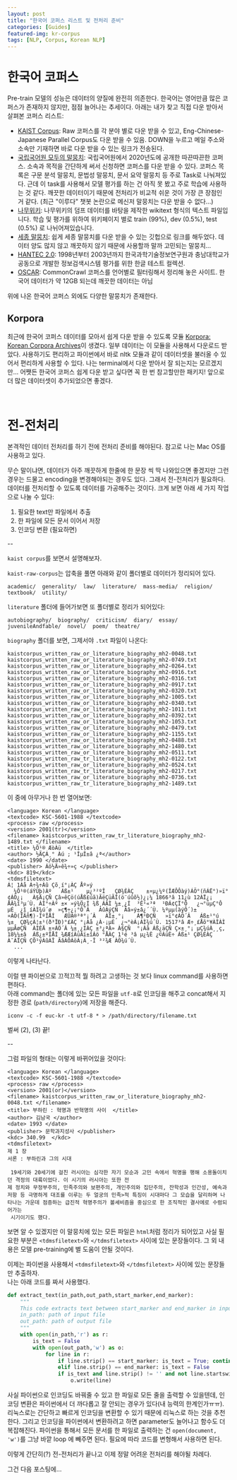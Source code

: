 ```yaml
---
layout: post
title: "한국어 코퍼스 리스트 및 전처리 준비"
categories: [Guides]
featured-img: kr-corpus
tags: [NLP, Corpus, Korean NLP]
---
```


# 한국어 코퍼스

Pre-train 모델의 성능은 데이터의 양질에 완전히 의존한다. 한국어는 영어만큼 많은 코퍼스가 존재하지 않지만, 점점 늘어나는 추세이다. 아래는 내가 찾고 직접 다운 받아서 살펴본 코퍼스 리스트:


- [KAIST Corpus](http://semanticweb.kaist.ac.kr/home/index.php/KAIST_Corpus): Raw 코퍼스를 각 분야 별로 다운 받을 수 있고, Eng-Chinese-Japanese Parallel Corpus도 다운 받을 수 있음. DOWN을 누르고 메일 주소와 소속만 기재하면 바로 다운 받을 수 있는 링크가 전송된다. 
- [국립국어원 모두의 말뭉치](https://corpus.korean.go.kr/): 국립국어원에서 2020년도에 공개한 따끈따끈한 코퍼스. 소속과 목적을 간단하게 써서 신청하면 코퍼스를 다운 받을 수 있다. 코퍼스 목록은 구문 분석 말뭉치, 문법성 말뭉치, 문서 요약 말뭉치 등 주로 Task로 나눠져있다. 근데 이 task를 사용해서 모델 평가를 하는 건 아직 못 봤고 주로 학습에 사용하는 것 같다. 깨끗한 데이터이기 때문에 전처리가 비교적 쉬운 것이 가장 큰 장점인 거 같다. (최근 "이루다" 챗봇 논란으로 메신저 말뭉치는 다운 받을 수 없다...)
- [나무위키](https://github.com/lovit/namuwikitext): 나무위키의 덤프 데이터를 바탕을 제작한 wikitext 형식의 텍스트 파일입니다. 학습 및 평가를 위하여 위키페이지 별로 train (99%), dev (0.5%), test (0.5%) 로 나뉘어져있습니다.
- [세종 말뭉치](https://github.com/lovit/sejong_corpus): 쉽게 세종 말뭉치를 다운 받을 수 있는 깃헙으로 링크를 해두었다. 데이터 양도 많지 않고 깨끗하지 않기 때문에 사용할까 말까 고민되는 말뭉치...
- [HANTEC 2.0](http://kristalinfo.dynu.net/download/): 1998년부터 2003년까지 한국과학기술정보연구원과 충남대학교가 공동으로 개발한 정보검색시스템 평가를 위한 한글 테스트 컬렉션. 
- [OSCAR](https://oscar-corpus.com/): CommonCrawl 코퍼스를 언어별로 필터링해서 정리해 놓은 사이트. 한국어 데이터가 약 12GB 되는데 깨끗한 데이터는 아님

위에 나온 한국어 코퍼스 외에도 다양한 말뭉치가 존재한다.  


## Korpora
최근에 한국어 코퍼스 데이터를 모아서 쉽게 다운 받을 수 있도록 모듈 [Korpora: Korean Corpora Archives](https://github.com/ko-nlp/Korpora)이 생겼다. 일부 데이터는 이 모듈을 사용해서 다운로드 받았다. 사용하기도 편리하고 파이썬에서 바로 nltk 모듈과 같이 데이터셋을 불러올 수 있어서 편리하게 사용할 수 있다. 나는 terminal에서 다운 받아서 잘 되는지는 모르겠지만... 어쨋든 한국어 코퍼스 쉽게 다운 받고 싶다면 꼭 한 번 참고할만한 패키지! 앞으로 더 많은 데이터셋이 추가되었으면 좋겠다. 



<br>

# 전-전처리

본격적인 데이터 전처리를 하기 전에 전처리 준비를 해야된다. 참고로 나는 Mac OS를 사용하고 있다.

무슨 말이냐면, 데이터가 아주 깨끗하게 한줄에 한 문장 씩 딱 나와있으면 좋겠지만 그런 경우는 드물고 encoding을 변경해야되는 경우도 있다. 그래서 전-전처리가 필요하다. 데이터를 전처리할 수 있도록 데이터를 가공해주는 것이다. 크게 보면 아래 세 가지 작업으로 나눌 수 있다:
1. 필요한 text만 파일에서 추출 
2. 한 파일에 모든 문서 이어서 저장 
3. 인코딩 변환 (필요하면) 

--

`kaist corpus`를 보면서 설명해보자. 

`kaist-raw-corpus`는 압축을 풀면 아래와 같이 폴더별로 데이터가 정리되어 있다. 

```
academic/  generality/  law/  literature/  mass-media/  religion/  textbook/  utility/
```

 `literature` 폴더에 들어가보면 또 폴더별로 정리가 되어있다:

```
autobiography/  biography/  criticism/  diary/  essay/  juvenileAndfable/  novel/  poem/  theatre/
```

 `biography` 폴더를 보면, 그제서야 `.txt` 파일이 나온다: 

 ```
 kaistcorpus_written_raw_or_literature_biography_mh2-0048.txt  kaistcorpus_written_raw_or_literature_biography_mh2-0749.txt
kaistcorpus_written_raw_or_literature_biography_mh2-0264.txt  kaistcorpus_written_raw_or_literature_biography_mh2-0916.txt
kaistcorpus_written_raw_or_literature_biography_mh2-0316.txt  kaistcorpus_written_raw_or_literature_biography_mh2-0917.txt
kaistcorpus_written_raw_or_literature_biography_mh2-0320.txt  kaistcorpus_written_raw_or_literature_biography_mh2-1005.txt
kaistcorpus_written_raw_or_literature_biography_mh2-0340.txt  kaistcorpus_written_raw_or_literature_biography_mh2-1011.txt
kaistcorpus_written_raw_or_literature_biography_mh2-0392.txt  kaistcorpus_written_raw_or_literature_biography_mh2-1053.txt
kaistcorpus_written_raw_or_literature_biography_mh2-0479.txt  kaistcorpus_written_raw_or_literature_biography_mh2-1155.txt
kaistcorpus_written_raw_or_literature_biography_mh2-0488.txt  kaistcorpus_written_raw_or_literature_biography_mh2-1480.txt
kaistcorpus_written_raw_or_literature_biography_mh2-0511.txt  kaistcorpus_written_raw_tr_literature_biography_mh2-0122.txt
kaistcorpus_written_raw_or_literature_biography_mh2-0524.txt  kaistcorpus_written_raw_tr_literature_biography_mh2-0217.txt
kaistcorpus_written_raw_or_literature_biography_mh2-0736.txt  kaistcorpus_written_raw_tr_literature_biography_mh2-1489.txt
```

이 중에 아무거나 한 번 열어보면: 

```
<language> Korean </language>
<textcode> KSC-5601-1988 </textcode>
<process> raw </process>
<version> 2001(tr)</version>
<filename> kaistcorpus_written_raw_tr_literature_biography_mh2-1489.txt </filename>
<title> ¼Õ¹® ÆòÀü  </title>
<author> ½ÃÇÁ¸° Àú ; ¹ÎµÎ±â ¿ª</author>
<date> 1990 </date>
<publisher> Áö½Ä»ê¾÷»ç </publisher>
<kdc> 819</kdc>
<tdmsfiletext>
Á¦ 1Àå Á÷¾÷Àû Çõ¸í°¡ÀÇ Åº»ý
  ¼Õ¹®(áÝÙþ)Àº   Áß±¹    µ¿³²ºÎ   ÇØ¾ÈÀÇ    ±¤µ¿¼º(ÎÆÔÔàý)ÁÖ°­(ñÁË°)»ï°¢ÁÖ¿¡   À§Ä¡ÇÑ Çâ»êÇö(úÅß£úã)ÃëÇüÃÌ(ö¨úûõ½)¿¡¼­ 1866³â 11¿ù 12ÀÏ¿¡ ÅÂ¾î³µ´Ù. ÀÌ°÷Àº ±× »ý¾Ö¿Í ¾ß¸ÁÀÌ ¼­±¸¿Í  ³Ê¹«³ª  ¹ÐÁ¢ÇÏ°Ô   ¿¬°üµÇ°Ô  µÉ  ¿î¸íÀÌ¾ú´ø  »ç¶÷¿¡°Ô´Â   ÀûÀýÇÑ  Ãâ»ý±â¿´´Ù. ¼ºµµ(àýÔ´)±¤ÁÖ(ÎÃñ¶)·ÎºÎÅÍ   ÆÛÁ®³ª°¡´Â   ÀÎ±¸°¡    Á¶¹ÐÇÑ   »ï°¢ÁÖ´Â   Áß±¹°ú   ¼­±¸ ÇØ¾çÁ¦±¹(ð³ÏÐ)°£ÀÇ °¡Àå ¿À·¡µÈ  ¿¬°èÁ¡ÀÌ¾ú´Ù. 1517³â Æ÷¸£Åõ°¥ÀÎÀÌ µµÂøÇÑ  ÀÌÈÄ ±¤ÁÖ´Â ¼­±¸¿ÍÀÇ ±³¿ªÀ» À§ÇÑ  °¡Àå Áß¿äÇÑ Ç×±¸°¡ µÇ¾úÀ¸¸ç, 18¼¼±â  Áß¿±ºÎÅÍ ¾ÆÆíÀüÀï±îÁö °ÅÀÇ 1¹é ³â µ¿¾È ¿©ÀüÈ÷ Áß±¹ ÇØ¾ÈÀÇ À¯ÀÏÇÑ ÇÕ¹ýÀûÀÎ ÃâÀÔÁöÁ¡À¸·Î ³²¾Æ ÀÖ¾ú´Ù.
  ...
  ```

이렇게 나타난다.

이럴 땐 파이썬으로 끄적끄적 뭘 하려고 고생하는 것 보다 linux command를 사용하면 편하다.  
아래 command는 폴더에 있는 모든 파일을 `utf-8`로 인코딩을 해주고 concat해서 지정한 경로 (`path/directory`)에 저장을 해준다.

`iconv -c -f euc-kr -t utf-8 * > /path/directory/filename.txt
`

벌써 (2), (3) 끝!

--

그럼 파일의 형태는 이렇게 바뀌어있을 것이다:

```
<language> Korean </language>
<textcode> KSC-5601-1988 </textcode>
<process> raw </process>
<version> 2001(or)</version>
<filename> kaistcorpus_written_raw_or_literature_biography_mh2-0048.txt </filename>
<title> 부하린 : 혁명과 반혁명의 사이  </title>
<author> 김남국 </author>
<date> 1993 </date>
<publisher> 문학과지성사 </publisher>
<kdc> 340.99  </kdc>
<tdmsfiletext>
제 1 장
서론 : 부하린과 그의 시대

 19세기와 20세기에 걸친 러시아는 심각한 자기 모순과 고민 속에서 혁명을 행해 소용돌이치던 격정의 대륙이었다. 이 시기의 러시아는 또한 전
제 정치와 무정부주의, 민족주의와 보편주의, 개인주의와 집단주의, 잔학성과 인간성, 예속과 저항 등 극명하게 대조를 이루는 두 얼궁의 민족>적 특징이 시대마다 그 모습을 달리하며 나타나는 가운데 점증하는 급진적 혁명주의가 볼셰비즘을 중심으로 한 조직적인 결사에로 수렴되어가는
 시기이기도 했다.
```

보면 알 수 있겠지만 이 말뭉치에 있는 모든 파일은 `html`처럼 정리가 되어있고 사실 필요한 부분은 `<tdmsfiletext>`와 `</tdmsfiletext>` 사이에 있는 문장들이다. 그 외 내용은 모델 pre-training에 별 도움이 안될 것이다.

이제는 파이썬을 사용해서 `<tdmsfiletext>`와 `</tdmsfiletext>` 사이에 있는 문장들만 추출하자.  
나는 아래 코드를 짜서 사용했다.

```python
def extract_text(in_path,out_path,start_marker,end_marker):
    """
    This code extracts text between start_marker and end_marker in input file and writes a new file as output.
    in_path: path of input file
    out_path: path of output file
    """
    with open(in_path,'r') as r:
        is_text = False
        with open(out_path,'w') as o:
            for line in r:
                if line.strip() == start_marker: is_text = True; continue
                elif line.strip() == end_marker: is_text = False
                if is_text and line.strip() != '' and not line.startswith('<'):
                    o.write(line)
```

사실 파이썬으로 인코딩도 바꿔줄 수 있고 한 파일로 모든 줄을 출력할 수 있을텐데, 인코딩 변환은 파이썬에서 더 까다롭고 잘 안되는 경우가 있다(내 능력의 한계인가ㅠㅠ). 리눅스로는 간단하고 빠르게 인코딩을 변환할 수 있기 때문에 리눅스로 하는 것을 추천한다. 그리고 인코딩을 파이썬에서 변환하려고 하면 parameter도 늘어나고 함수도 더 복잡해진다. 파이썬을 통해서 모든 문서를 한 파일로 출력하는 건 `open(document, 'w')`를 그냥 바깥 loop 에 빼주면 된다. 필요에 따라 코드를 변형해서 사용하면 된다.

이렇게 간단히(?) 전-전처리가 끝나고 이제 정말 어려운 전처리를 해야될 차례다.

그건 다음 포스팅에...
